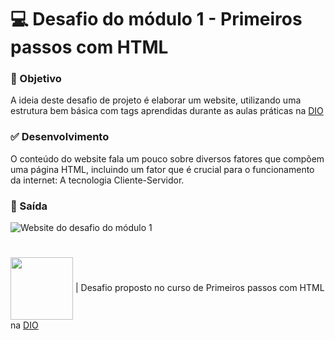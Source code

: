 # 💻 Desafio do módulo 1 - Primeiros passos com HTML
### 📝 Objetivo
A ideia deste desafio de projeto é elaborar um website, utilizando uma estrutura bem básica com tags aprendidas durante as aulas práticas na [DIO](https://www.dio.me/)

### ✅ Desenvolvimento
O conteúdo do website fala um pouco sobre diversos fatores que compõem uma página HTML, incluindo um fator que é crucial para o funcionamento da internet: A tecnologia Cliente-Servidor.

### 📌 Saída
![Website do desafio do módulo 1](https://github.com/user-attachments/assets/ba89513f-a7e9-4fbd-9d4d-5fc07af9bd19)
#
<img src = "https://github.com/eprahoje/classificador-de-nivel-de-heroi/assets/143037296/488c9d56-21ae-419d-a15b-32824a7fa2fd" width = 100px align = "center"> | Desafio proposto no curso de Primeiros passos com HTML na [DIO](https://www.dio.me)
